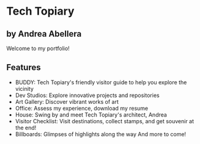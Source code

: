 # Tech Topiary
## by Andrea Abellera
Welcome to my portfolio!

## Features
- BUDDY: Tech Topiary's friendly visitor guide to help you explore the vicinity
- Dev Studios: Explore innovative projects and repositories
- Art Gallery: Discover vibrant works of art
- Office: Assess my experience, download my resume
- House: Swing by and meet Tech Topiary's architect, Andrea
- Visitor Checklist: Visit destinations, collect stamps, and get souvenir at the end!
- Billboards: Glimpses of highlights along the way
And more to come!